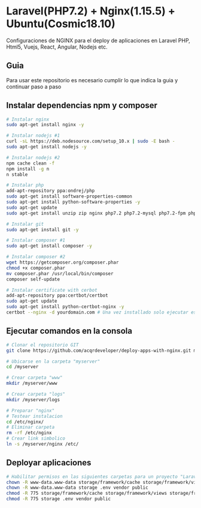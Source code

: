 # Laravel(PHP7.2) + Nginx(1.15.5) + Ubuntu(Cosmic18.10)
Configuraciones de NGINX para el deploy de aplicaciones en Laravel PHP, Html5, Vuejs, React, Angular, Nodejs etc.

## Guia
Para usar este repositorio es necesario cumplir lo que indica la guia y continuar paso a paso

## Instalar dependencias npm y composer

``` bash
# Instalar nginx
sudo apt-get install nginx -y

# Instalar nodejs #1
curl -sL https://deb.nodesource.com/setup_10.x | sudo -E bash -
sudo apt-get install nodejs -y

# Instalar nodejs #2
npm cache clean -f
npm install -g n
n stable

# Instalar php
add-apt-repository ppa:ondrej/php
sudo apt-get install software-properties-common
sudo apt-get install python-software-properties -y
sudo apt-get update
sudo apt-get install unzip zip nginx php7.2 php7.2-mysql php7.2-fpm php7.2-mbstring php7.2-xml php7.2-curl php7.2-intl php7.2-xsl -y

# Instalar git
sudo apt-get install git -y

# Instalar composer #1
sudo apt-get install composer -y

# Instalar composer #2
wget https://getcomposer.org/composer.phar
chmod +x composer.phar
mv composer.phar /usr/local/bin/composer
composer self-update

# Instalar certificate with cerbot
add-apt-repository ppa:certbot/certbot
sudo apt-get update
sudo apt-get install python-certbot-nginx -y
certbot --nginx -d yourdomain.com # Una vez installado solo ejecutar este comando para generar certificado SSL
```

## Ejecutar comandos en la consola

``` bash
# Clonar el repositorio GIT
git clone https://github.com/acqrdeveloper/deploy-apps-with-nginx.git myserver

# Ubicarse en la carpeta "myserver"
cd /myserver

# Crear carpeta "www"
mkdir /myserver/www

# Crear carpeta "logs"
mkdir /myserver/logs

# Preparar "nginx"
# Testear instalacion
cd /etc/nginx/ 
# Eliminar carpeta
rm -rf /etc/nginx 
# Crear link simbolico
ln -s /myserver/nginx /etc/ 
```

## Deployar aplicaciones
``` bash
# Habilitar permisos en las siguientes carpetas para un proyecto "Laravel"
chown -R www-data.www-data storage/framework/cache storage/framework/views storage/framework/sessions storage/logs .env vendor 
chown -R www-data.www-data storage .env vendor public
chmod -R 775 storage/framework/cache storage/framework/views storage/framework/sessions storage/logs .env vendor 
chmod -R 775 storage .env vendor public
```

